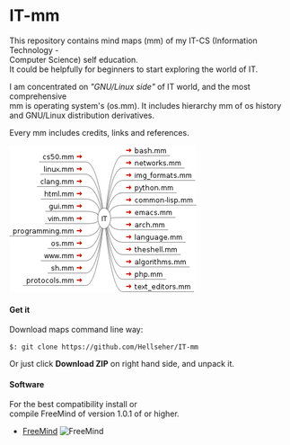 # IT-mm


This repository contains mind maps (mm) of my IT-CS (Information Technology -  
Computer Science) self education.  
It could be helpfully for beginners to start exploring the world of IT.  

I am concentrated on _"GNU/Linux side"_ of IT world, and the most comprehensive  
mm is operating system's (os.mm). It includes hierarchy mm of os history and
GNU/Linux  distribution derivatives. 

Every mm includes credits, links and references.

![IT](./IT.png)

#### Get it
Download maps command line way:

    $: git clone https://github.com/Hellseher/IT-mm  

Or just click __Download ZIP__ on right hand side, and unpack it.

#### Software
For the best compatibility install or  
compile FreeMind of version 1.0.1 of or higher. 
+   [FreeMind](http://freemind.sourceforge.net/wiki/index.php/Main_Page)
   ![FreeMind](http://a.fsdn.com/allura/p/freemind/icon) 
